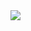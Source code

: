 <a href="https://www.gitanimals.org/">
      <img
        src="https://render.gitanimals.org/guilds/751699200497787312/draw"
      />
    </a>
